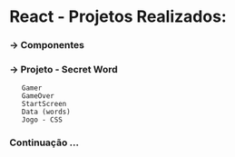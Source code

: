 # React - Projetos Realizados:

### -> Componentes

### -> Projeto - Secret Word
       Gamer
       GameOver
       StartScreen
       Data (words)
       Jogo - CSS


### Continuação ...

